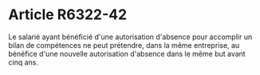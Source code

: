 # Article R6322-42

  
Le salarié ayant bénéficié d'une autorisation d'absence pour accomplir un bilan de compétences ne peut prétendre, dans la même entreprise, au bénéfice d'une nouvelle autorisation d'absence dans le même but avant cinq ans.